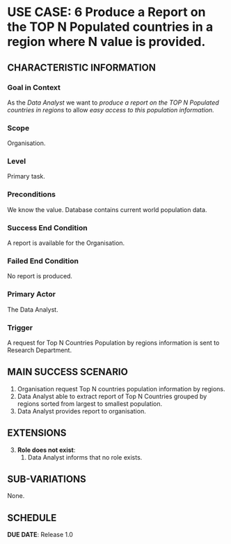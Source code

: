 # USE CASE: 6 Produce a Report on the TOP N Populated countries in a region where N value is provided.

## CHARACTERISTIC INFORMATION

### Goal in Context

As the *Data Analyst* we want to *produce a report on the TOP N Populated countries in regions* to allow *easy access to this population information.*

### Scope

Organisation.

### Level

Primary task.

### Preconditions

We know the value. Database contains current world population data.

### Success End Condition

A report is available for the Organisation.

### Failed End Condition

No report is produced.

### Primary Actor

The Data Analyst.

### Trigger

A request for Top N Countries Population by regions information is sent to Research Department.

## MAIN SUCCESS SCENARIO

1. Organisation request Top N countries population information by regions.
2. Data Analyst able to extract report of Top N Countries grouped by regions sorted from largest to smallest population.
3. Data Analyst provides report to organisation.

## EXTENSIONS

3. **Role does not exist**:
    1. Data Analyst informs that no role exists.

## SUB-VARIATIONS

None.

## SCHEDULE

**DUE DATE**: Release 1.0
